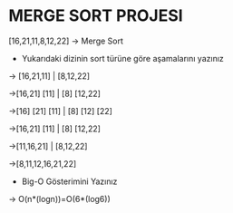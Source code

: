# MERGE SORT PROJESI





[16,21,11,8,12,22] -> Merge Sort



* Yukarıdaki dizinin sort türüne göre aşamalarını yazınız





 -> [16,21,11] | [8,12,22]





 ->[16,21] [11] | [8] [12,22]





 ->[16] [21] [11] | [8] [12] [22]





 ->[16,21] [11] | [8] [12,22]





 ->[11,16,21] | [8,12,22]





 ->[8,11,12,16,21,22]





* Big-O Gösterimini Yazınız





 -> O(n*(logn))=O(6*(log6))